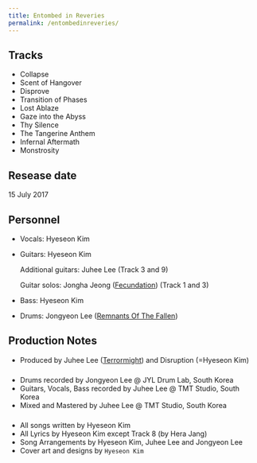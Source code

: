 ```yaml
---
title: Entombed in Reveries
permalink: /entombedinreveries/
---
```


## Tracks 
- Collapse
- Scent of Hangover
- Disprove
- Transition of Phases
- Lost Ablaze
- Gaze into the Abyss
- Thy Silence
- The Tangerine Anthem
- Infernal Aftermath
- Monstrosity

## Resease date
15 July 2017

## Personnel
- Vocals: Hyeseon Kim 
- Guitars: Hyeseon Kim 

   Additional guitars: Juhee Lee (Track 3 and 9)
   
   Guitar solos: Jongha Jeong ([Fecundation](https://www.metal-archives.com/bands/Fecundation/3540394170)) (Track 1 and 3)
- Bass: Hyeseon Kim 
- Drums: Jongyeon Lee ([Remnants Of The Fallen](https://www.metal-archives.com/bands/Remnants_of_the_Fallen/3540331909))

## Production Notes
- Produced by Juhee Lee ([Terrormight](https://www.metal-archives.com/bands/Terrormight/3540290935)) and Disruption (=Hyeseon Kim)

###
- Drums recorded by Jongyeon Lee @ JYL Drum Lab, South Korea
- Guitars, Vocals, Bass recorded by Juhee Lee @ TMT Studio, South Korea
- Mixed and Mastered by Juhee Lee @ TMT Studio, South Korea

###
- All songs written by Hyeseon Kim
- All Lyrics by Hyeseon Kim except Track 8 (by Hera Jang)
- Song Arrangements by Hyeseon Kim, Juhee Lee and Jongyeon Lee
- Cover art and designs by `Hyeseon Kim`
